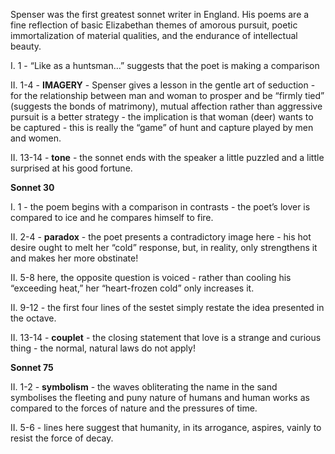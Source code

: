 Spenser was the first greatest sonnet writer in England. His poems are a fine reflection of basic Elizabethan themes of amorous pursuit, poetic immortalization of material qualities, and the endurance of intellectual beauty.

I. 1 - “Like as a huntsman…” suggests that the poet is making a comparison

II. 1-4 - **IMAGERY** - Spenser gives a lesson in the gentle art of seduction - for the relationship between man and woman to prosper and be “firmly tied” (suggests the bonds of matrimony), mutual affection rather than aggressive pursuit is a better strategy - the implication is that woman (deer) wants to be captured - this is really the “game” of hunt and capture played by men and women.

II. 13-14 - **tone** - the sonnet ends with the speaker a little puzzled and a little surprised at his good fortune.

**Sonnet 30**

I. 1 - the poem begins with a comparison in contrasts - the poet’s lover is compared to ice and he compares himself to fire.

II. 2-4 - **paradox** - the poet presents a contradictory image here - his hot desire ought to melt her “cold” response, but, in reality, only strengthens it and makes her more obstinate\!

II. 5-8 here, the opposite question is voiced - rather than cooling his “exceeding heat,” her “heart-frozen cold” only increases it.

II. 9-12 - the first four lines of the sestet simply restate the idea presented in the octave.

II. 13-14 - **couplet** - the closing statement that love is a strange and curious thing - the normal, natural laws do not apply\!

**Sonnet 75**

II. 1-2 - **symbolism** - the waves obliterating the name in the sand symbolises the fleeting and puny nature of humans and human works as compared to the forces of nature and the pressures of time.

II. 5-6 - lines here suggest that humanity, in its arrogance, aspires, vainly to resist the force of decay.
